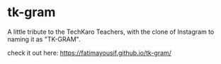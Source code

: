 # tk-gram

A little tribute to the TechKaro Teachers, with the clone of Instagram to naming it as "TK-GRAM".

check it out here: https://fatimayousif.github.io/tk-gram/
